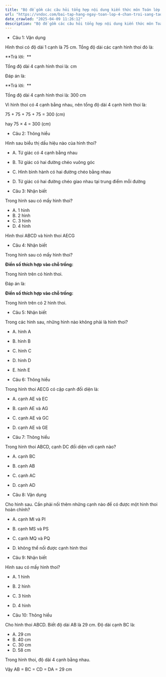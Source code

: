```yaml
---
title: "Bộ đề gồm các câu hỏi tổng hợp nội dung kiến thức môn Toán lớp 4 đã học ở Tuần 24 trong chương trình Toán lớp 4 Tập 2 sách Chân trời sáng tạo, giúp các em ôn tập và luyện giải các dạng bài tập Toán lớp 4. Mời các em cùng luyện tập."
url: "https://vndoc.com/bai-tap-hang-ngay-toan-lop-4-chan-troi-sang-tao-tuan-24-thu-5-337429"
date_crawled: "2025-04-09 11:26:12"
description: "Bộ đề gồm các câu hỏi tổng hợp nội dung kiến thức môn Toán lớp 4 đã học ở Tuần 24 trong chương trình Toán lớp 4 Tập 2 sách Chân trời sáng tạo, giúp các em ôn tập và luyện giải các dạng bài tập Toán lớp 4. Mời các em cùng luyện tập."
---
```


* Câu 1:  Vận dụng

Hình thoi có độ dài 1 cạnh là 75 cm. Tổng độ dài các cạnh hình thoi đó là:

**Trả lời:  **

Tổng độ dài 4 cạnh hình thoi là:  cm

Đáp án là:

**Trả lời:  **

Tổng độ dài 4 cạnh hình thoi là: 300 cm

Vì hình thoi có 4 cạnh bằng nhau, nên tổng độ dài 4 cạnh hình thoi là:

75 + 75 + 75 + 75 = 300 (cm)

hay 75 × 4 = 300 (cm)

* Câu 2:  Thông hiểu

Hình sau biểu thị dấu hiệu nào của hình thoi?

  


  * A. Tứ giác có 4 cạnh bằng nhau 
  * B. Tứ giác có hai đường chéo vuông góc 
  * C. Hình bình hành có hai đường chéo bằng nhau 
  * D. Tứ giác có hai đường chéo giao nhau tại trung điểm mỗi đường 



* Câu 3:  Nhận biết

Trong hình sau có mấy hình thoi?

  * A. 1 hình 
  * B. 2 hình 
  * C. 3 hình 
  * D. 4 hình 



Hình thoi ABCD và hình thoi AECG

* Câu 4:  Nhận biết

Trong hình sau có mấy hình thoi?

**Điền số thích hợp vào chỗ trống:**

Trong hình trên có  hình thoi.

Đáp án là:

**Điền số thích hợp vào chỗ trống:**

Trong hình trên có 2 hình thoi.

* Câu 5:  Nhận biết

Trong các hình sau, những hình nào không phải là hình thoi?

  * A. hình A 
  * B. hình B 
  * C. hình C 
  * D. hình D 
  * E. hình E 



* Câu 6:  Thông hiểu

Trong hình thoi AECG có cặp cạnh đối diện là:

  * A. cạnh AE và EC 
  * B. cạnh AE và AG 
  * C. cạnh AE và GC 
  * D. cạnh AE và GE 



* Câu 7:  Thông hiểu

Trong hình thoi ABCD, cạnh DC đối diện với cạnh nào?

  * A. cạnh BC 
  * B. cạnh AB 
  * C. cạnh AC 
  * D. cạnh AD 



* Câu 8:  Vận dụng

Cho hình sau. Cần phải nối thêm những cạnh nào để có được một hình thoi hoàn chỉnh?

  * A. cạnh MI và PI 
  * B. cạnh MS và PS 
  * C. cạnh MQ và PQ 
  * D. không thể nối được cạnh hình thoi 



* Câu 9:  Nhận biết

Hình sau có mấy hình thoi?

  * A. 1 hình 
  * B. 2 hình 
  * C. 3 hình 
  * D. 4 hình 



* Câu 10:  Thông hiểu

Cho hình thoi ABCD. Biết độ dài AB là 29 cm. Độ dài cạnh BC là:

  * A. 29 cm 
  * B. 40 cm 
  * C. 30 cm 
  * D. 58 cm 



Trong hình thoi, độ dài 4 cạnh bằng nhau.

Vậy AB = BC = CD = DA = 29 cm
